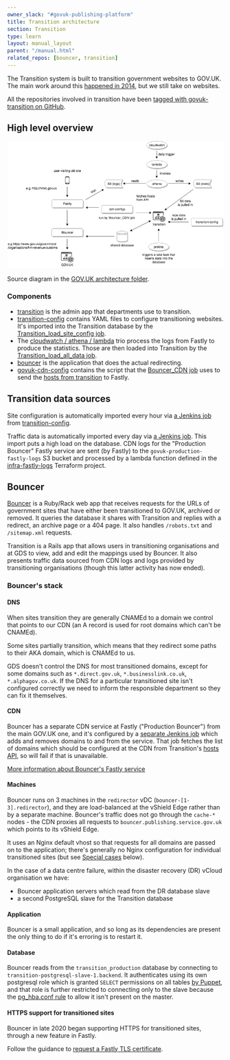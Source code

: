```yaml
---
owner_slack: "#govuk-publishing-platform"
title: Transition architecture
section: Transition
type: learn
layout: manual_layout
parent: "/manual.html"
related_repos: [bouncer, transition]
---
```


The Transition system is built to transition government websites to GOV.UK. The
main work around this [happened in 2014][blog], but we still take on websites.

All the repositories involved in transition have been [tagged with govuk-transition
on GitHub][repos].

[blog]: https://insidegovuk.blog.gov.uk/2014/12/19/300-websites-to-just-1-in-15-months
[repos]: https://github.com/search?q=topic%3Agovuk-transition+org%3Aalphagov

## High level overview

![Overview of the elements involved in transition](images/transition-architecture.png)

Source diagram in the [GOV.UK architecture folder][arch-folder].

[arch-folder]: https://drive.google.com/drive/folders/0B7zRJZy-BNyUS2lMMzJHLUpYM00

### Components

- [transition][] is the admin app that departments use to transition.
- [transition-config][] contains YAML files to configure transitioning
  websites. It's imported into the Transition database by the
  [Transition_load_site_config job][config-import].
- The [cloudwatch / athena / lambda][infra-fastly-logs] trio process the logs
  from Fastly to produce the statistics. Those are then loaded into Transition
  by the [Transition_load_all_data job][stats-import].
- [bouncer][] is the application that does the actual redirecting.
- [govuk-cdn-config][] contains the script that the [Bouncer_CDN job][] uses
  to send the [hosts from transition][] to Fastly.

## Transition data sources

Site configuration is automatically imported every hour via
[a Jenkins job][config-import] from [transition-config][].

Traffic data is automatically imported every day via [a Jenkins
job][stats-import].  This import puts a high load on the database. CDN logs
for the "Production Bouncer" Fastly service are sent (by Fastly) to the
`govuk-production-fastly-logs` S3 bucket and processed by a lambda function
defined in the [infra-fastly-logs][] Terraform project.

[transition]: /repos/transition.html
[config-import]: https://deploy.blue.production.govuk.digital/job/Transition_load_site_config
[transition-config]: https://github.com/alphagov/transition-config
[stats-import]: https://deploy.blue.production.govuk.digital/job/Transition_load_all_data/
[infra-fastly-logs]: https://github.com/alphagov/govuk-aws/tree/master/terraform/projects/infra-fastly-logs

## Bouncer

[Bouncer][] is a Ruby/Rack web app that receives requests for the URLs of government
sites that have either been transitioned to GOV.UK, archived or removed. It queries
the database it shares with Transition and replies with a redirect, an archive page
or a 404 page. It also handles `/robots.txt` and `/sitemap.xml` requests.

Transition is a Rails app that allows users in transitioning organisations and
at GDS to view, add and edit the mappings used by Bouncer. It also presents
traffic data sourced from CDN logs and logs provided by transitioning organisations
(though this latter activity has now ended).

### Bouncer's stack

#### DNS

When sites transition they are generally CNAMEd to a domain we control that
points to our CDN (an A record is used for root domains which can't be CNAMEd).

Some sites partially transition, which means that they redirect some paths to
their AKA domain, which is CNAMEd to us.

GDS doesn't control the DNS for most transitioned domains, except for some domains such as
`*.direct.gov.uk`, `*.businesslink.co.uk`, `*.alphagov.co.uk`. If the DNS
for a particular transitioned site isn't configured correctly we need to inform
the responsible department so they can fix it themselves.

#### CDN

Bouncer has a separate CDN service at Fastly ("Production Bouncer") from the
main GOV.UK one, and it's configured by a
[separate Jenkins job](/manual/cdn.html#bouncer39s-fastly-service)
which adds and removes domains to and from the service.
That job fetches the list of domains which should be configured at the CDN from
Transition's [hosts API](https://transition.publishing.service.gov.uk/hosts), so
will fail if that is unavailable.

[More information about Bouncer's Fastly service](/manual/cdn.html#bouncer39s-fastly-service)

#### Machines

Bouncer runs on 3 machines in the `redirector` vDC (`bouncer-[1-3].redirector`),
and they are load-balanced at the vShield Edge rather than by a separate machine.
Bouncer's traffic does not go through the `cache-*` nodes - the CDN proxies all
requests to `bouncer.publishing.service.gov.uk` which points to its vShield Edge.

It uses an Nginx default vhost so that requests for all domains are passed on to
the application; there's generally no Nginx configuration for individual
transitioned sites (but see [Special cases](#special-cases) below).

In the case of a data centre failure, within the disaster recovery (DR) vCloud organisation we have:

- Bouncer application servers which read from the DR database slave
- a second PostgreSQL slave for the Transition database

#### Application

Bouncer is a small application, and so long as its dependencies are present the
only thing to do if it's erroring is to restart it.

#### Database

Bouncer reads from the `transition_production` database by connecting to
`transition-postgresql-slave-1.backend`. It authenticates using its own
postgresql role which is granted `SELECT` permissions on all tables
[by Puppet](https://github.com/alphagov/govuk-puppet/blob/master/modules/govuk/manifests/apps/bouncer/postgresql_role.pp#L21-L33),
and that role is further restricted to connecting only to the slave because the
[pg_hba.conf rule](https://github.com/alphagov/govuk-puppet/blob/master/modules/govuk/manifests/node/s_transition_postgresql_slave.pp#L24-L30)
to allow it isn't present on the master.

#### HTTPS support for transitioned sites

Bouncer in late 2020 began supporting HTTPS for transitioned sites, through
a new feature in Fastly.

Follow the guidance to [request a Fastly TLS certificate][].

[Bouncer]: /repos/bouncer.html
[govuk-cdn-config]: https://github.com/alphagov/govuk-cdn-config
[Bouncer_CDN job]: https://deploy.blue.production.govuk.digital/job/Bouncer_CDN/
[hosts from transition]: https://transition.publishing.service.gov.uk/hosts.json
[request a Fastly TLS certificate]: /manual/request-fastly-tls-certificate.html
